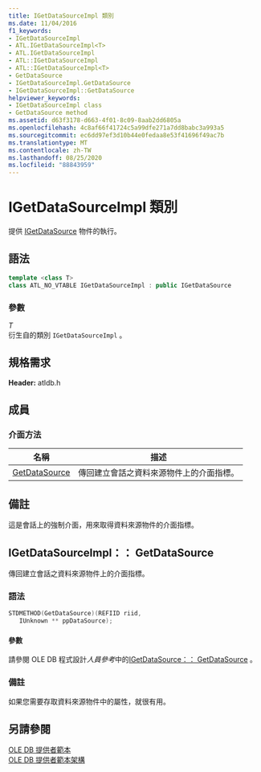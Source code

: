 ```yaml
---
title: IGetDataSourceImpl 類別
ms.date: 11/04/2016
f1_keywords:
- IGetDataSourceImpl
- ATL.IGetDataSourceImpl<T>
- ATL.IGetDataSourceImpl
- ATL::IGetDataSourceImpl
- ATL::IGetDataSourceImpl<T>
- GetDataSource
- IGetDataSourceImpl.GetDataSource
- IGetDataSourceImpl::GetDataSource
helpviewer_keywords:
- IGetDataSourceImpl class
- GetDataSource method
ms.assetid: d63f3178-d663-4f01-8c09-8aab2dd6805a
ms.openlocfilehash: 4c8af66f41724c5a99dfe271a7dd8babc3a993a5
ms.sourcegitcommit: ec6dd97ef3d10b44e0fedaa8e53f41696f49ac7b
ms.translationtype: MT
ms.contentlocale: zh-TW
ms.lasthandoff: 08/25/2020
ms.locfileid: "88843959"
---
```

# <a name="igetdatasourceimpl-class"></a>IGetDataSourceImpl 類別

提供 [IGetDataSource](/previous-versions/windows/desktop/ms709721(v=vs.85)) 物件的執行。

## <a name="syntax"></a>語法

```cpp
template <class T>
class ATL_NO_VTABLE IGetDataSourceImpl : public IGetDataSource
```

### <a name="parameters"></a>參數

*T*<br/>
衍生自的類別 `IGetDataSourceImpl` 。

## <a name="requirements"></a>規格需求

**Header:** atldb.h

## <a name="members"></a>成員

### <a name="interface-methods"></a>介面方法

| 名稱 | 描述 |
|-|-|
|[GetDataSource](#getdatasource)|傳回建立會話之資料來源物件上的介面指標。|

## <a name="remarks"></a>備註

這是會話上的強制介面，用來取得資料來源物件的介面指標。

## <a name="igetdatasourceimplgetdatasource"></a><a name="getdatasource"></a> IGetDataSourceImpl：： GetDataSource

傳回建立會話之資料來源物件上的介面指標。

### <a name="syntax"></a>語法

```cpp
STDMETHOD(GetDataSource)(REFIID riid,
   IUnknown ** ppDataSource);
```

#### <a name="parameters"></a>參數

請參閱 OLE DB 程式設計*人員參考*中的[IGetDataSource：： GetDataSource](/previous-versions/windows/desktop/ms725443(v=vs.85)) 。

### <a name="remarks"></a>備註

如果您需要存取資料來源物件中的屬性，就很有用。

## <a name="see-also"></a>另請參閱

[OLE DB 提供者範本](../../data/oledb/ole-db-provider-templates-cpp.md)<br/>
[OLE DB 提供者範本架構](../../data/oledb/ole-db-provider-template-architecture.md)
